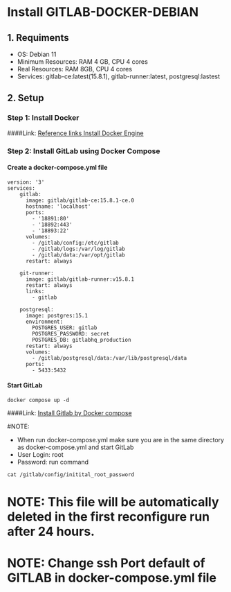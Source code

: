 # Install GITLAB-DOCKER-DEBIAN


## 1. Requiments

 - OS: Debian 11
 - Minimum Resources: RAM 4 GB, CPU 4 cores
 - Real Resources: RAM 8GB, CPU 4 cores
 - Services: gitlab-ce:latest(15.8.1), gitlab-runner:latest, postgresql:lastest
## 2. Setup

### Step 1: Install Docker 
####Link: [Reference links Install Docker Engine](https://docs.docker.com/engine/install/debian/)

### Step 2: Install GitLab using Docker Compose

#### Create a docker-compose.yml file 

```
version: '3'
services:
    gitlab:
      image: gitlab/gitlab-ce:15.8.1-ce.0
      hostname: 'localhost'
      ports:
        - '18891:80'
        - '18892:443'
        - '18893:22'
      volumes:
        - /gitlab/config:/etc/gitlab
        - /gitlab/logs:/var/log/gitlab
        - /gitlab/data:/var/opt/gitlab
      restart: always

    git-runner:
      image: gitlab/gitlab-runner:v15.8.1
      restart: always
      links:
        - gitlab

    postgresql:
      image: postgres:15.1
      environment:
        POSTGRES_USER: gitlab
        POSTGRES_PASSWORD: secret
        POSTGRES_DB: gitlabhq_production
      restart: always
      volumes:
        - /gitlab/postgresql/data:/var/lib/postgresql/data
      ports:
        - 5433:5432
```
#### Start GitLab

```
docker compose up -d
```

####Link: [Install Gitlab by Docker compose](https://docs.gitlab.com/ee/install/docker.html)

#NOTE:
- When run docker-compose.yml make sure you are in the same directory as docker-compose.yml and start GitLab
- User Login: root
- Password: run command 
```
cat /gitlab/config/initital_root_password
```
# NOTE: This file will be automatically deleted in the first reconfigure run after 24 hours.
# NOTE: Change ssh Port default of GITLAB in docker-compose.yml file



